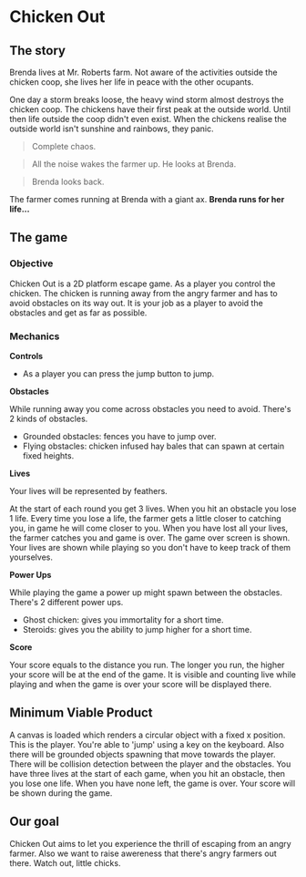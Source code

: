 # Chicken Out

## The story

Brenda lives at Mr. Roberts farm. Not aware of the activities outside the chicken coop, she lives her life in peace with the other ocupants.

One day a storm breaks loose, the heavy wind storm almost destroys the chicken coop. The chickens have their first peak at the outside world. Until then life outside the coop didn't even exist. When the chickens realise the outside world isn't sunshine and rainbows, they panic.

> Complete chaos.

> All the noise wakes the farmer up. He looks at Brenda.

> Brenda looks back.

The farmer comes running at Brenda with a giant ax. **Brenda runs for her life...**

## The game

### Objective

Chicken Out is a 2D platform escape game. As a player you control the chicken. The chicken is running away from the angry farmer and has to avoid obstacles on its way out. It is your job as a player to avoid the obstacles and get as far as possible.

### Mechanics

**Controls**

- As a player you can press the jump button to jump.

**Obstacles**

While running away you come across obstacles you need to avoid. There's 2 kinds of obstacles.

- Grounded obstacles: fences you have to jump over.
- Flying obstacles: chicken infused hay bales that can spawn at certain fixed heights.

**Lives**

Your lives will be represented by feathers.

At the start of each round you get 3 lives. When you hit an obstacle you lose 1 life. Every time you lose a life, the farmer gets a little closer to catching you, in game he will come closer to you. When you have lost all your lives, the farmer catches you and game is over. The game over screen is shown. Your lives are shown while playing so you don't have to keep track of them yourselves.

**Power Ups**

While playing the game a power up might spawn between the obstacles. There's 2 different power ups.

- Ghost chicken: gives you immortality for a short time.
- Steroids: gives you the ability to jump higher for a short time.

**Score**

Your score equals to the distance you run. The longer you run, the higher your score will be at the end of the game. It is visible and counting live while playing and when the game is over your score will be displayed there.

## Minimum Viable Product

A canvas is loaded which renders a circular object with a fixed x position. This is the player. You're able to 'jump' using a key on the keyboard. Also there will be grounded objects spawning that move towards the player. There will be collision detection between the player and the obstacles. You have three lives at the start of each game, when you hit an obstacle, then you lose one life. When you have none left, the game is over. Your score will be shown during the game.

## Our goal

Chicken Out aims to let you experience the thrill of escaping from an angry farmer. Also we want to raise awereness that there's angry farmers out there. Watch out, little chicks.
